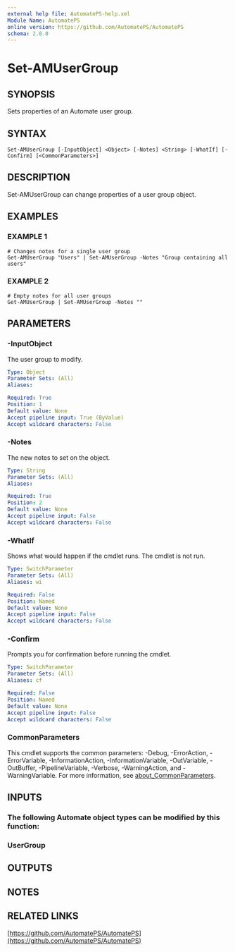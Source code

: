 ```yaml
---
external help file: AutomatePS-help.xml
Module Name: AutomatePS
online version: https://github.com/AutomatePS/AutomatePS
schema: 2.0.0
---
```


# Set-AMUserGroup

## SYNOPSIS
Sets properties of an Automate user group.

## SYNTAX

```
Set-AMUserGroup [-InputObject] <Object> [-Notes] <String> [-WhatIf] [-Confirm] [<CommonParameters>]
```

## DESCRIPTION
Set-AMUserGroup can change properties of a user group object.

## EXAMPLES

### EXAMPLE 1
```
# Changes notes for a single user group
Get-AMUserGroup "Users" | Set-AMUserGroup -Notes "Group containing all users"
```

### EXAMPLE 2
```
# Empty notes for all user groups
Get-AMUserGroup | Set-AMUserGroup -Notes ""
```

## PARAMETERS

### -InputObject
The user group to modify.

```yaml
Type: Object
Parameter Sets: (All)
Aliases:

Required: True
Position: 1
Default value: None
Accept pipeline input: True (ByValue)
Accept wildcard characters: False
```

### -Notes
The new notes to set on the object.

```yaml
Type: String
Parameter Sets: (All)
Aliases:

Required: True
Position: 2
Default value: None
Accept pipeline input: False
Accept wildcard characters: False
```

### -WhatIf
Shows what would happen if the cmdlet runs.
The cmdlet is not run.

```yaml
Type: SwitchParameter
Parameter Sets: (All)
Aliases: wi

Required: False
Position: Named
Default value: None
Accept pipeline input: False
Accept wildcard characters: False
```

### -Confirm
Prompts you for confirmation before running the cmdlet.

```yaml
Type: SwitchParameter
Parameter Sets: (All)
Aliases: cf

Required: False
Position: Named
Default value: None
Accept pipeline input: False
Accept wildcard characters: False
```

### CommonParameters
This cmdlet supports the common parameters: -Debug, -ErrorAction, -ErrorVariable, -InformationAction, -InformationVariable, -OutVariable, -OutBuffer, -PipelineVariable, -Verbose, -WarningAction, and -WarningVariable. For more information, see [about_CommonParameters](http://go.microsoft.com/fwlink/?LinkID=113216).

## INPUTS

### The following Automate object types can be modified by this function:
### UserGroup
## OUTPUTS

## NOTES

## RELATED LINKS

[https://github.com/AutomatePS/AutomatePS](https://github.com/AutomatePS/AutomatePS)

